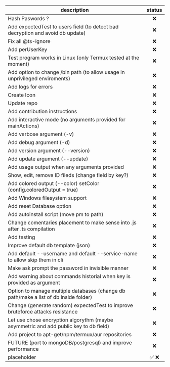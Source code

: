 | description | status |
| ----- | :-----: |
| Hash Paswords ? | ❌ | 
| Add expectedTest to users field (to detect bad decryption and avoid db update) | ❌ |
| Fix all @ts-ignore | ❌ |
| Add perUserKey | ❌ |
| Test program works in Linux (only Termux tested at the moment) | ❌ |
| Add option to change /bin path (to allow usage in unprivileged enviroments) | ❌ |
| Add logs for errors | ❌ |
| Create Icon | ❌ |
| Update repo | ❌ | 
| Add contribution instructions | ❌ |
| Add interactive mode (no arguments provided for mainActions) | ❌ |
| Add verbose argument (-v) | ❌ |
| Add debug argument (-d) | ❌ |
| Add version argument (--version) | ❌ |
| Add update argument (--update) | ❌ |
| Add usage output when any arguments provided | ❌ |
| Show, edit, remove ID fileds (change field by key?) | ❌ |
| Add colored output (--color) setColor (config.coloredOutput = true) | ❌ |
| Add Windows filesystem support | ❌ |
| Add reset Database option | ❌ |
| Add autoinstall script (move pm to path) | ❌ |
| Change comentaries placement to make sense into .js after .ts compilation | ❌ |
| Add testing | ❌ |
| Improve default db template (json) | ❌ |
| Add default --username and default --service-name to allow skip them in cli | ❌ |
| Make ask prompt the password in invisible manner | ❌ |
| Add warning about commands historial when key is provided as argument | ❌ |
| Option to manage multiple databases (change db path/make a list of db inside folder) | ❌ |
| Change (generate random) expectedTest to improve bruteforce attacks resistance | ❌ |
| Let use chose encryption algorythm (maybe asymmetric and add public key to db field) | ❌ |
| Add project to apt-get/npm/termux/aur repositories | ❌ |
| FUTURE (port to mongoDB/postgresql) and improve performance | ❌ |  
| placeholder | ✅ ❌ |


